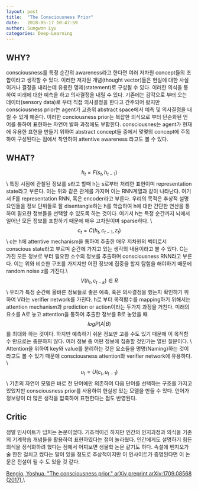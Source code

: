 ```yaml
---
layout: post
title:  "The Consciousness Prior"
date:   2018-05-17 10:47:59
author: Sungwon Lyu
categories: Deep-Learning
---
```


## WHY? 
consciousness를 특정 순간의 awareness라고 한다면 여러 저차원 concept들의 조합이라고 생각할 수 있다. 이러한 저차원 개념(thought vector)들은 현실에 대한 사실이거나 결정을 내리는데 유용한 명제(statement)로 구성될 수 있다. 이러한 의식을 통하여 미래에 대한 예측을 하고 의사결정을 내릴 수 있다. 기존에는 감각으로 부터 오는 데이터(sensory data)로 부터 직접 의사결정을 한다고 간주되어 왔지만 consciousness prior는 agent가 고층위 abstract space에서 예측 및 의사결정을 내릴 수 있게 해준다. 이러한 conciousness prior는 복잡한 의식으로 부터 단순화된 언어를 통하여 표현하는 자연어 발화 과정에도 부합한다. consciousnes는 agent가 현재에 유용한 표현을 만들기 위하여 abstract concept들 중에서 몇몇의 concept에 주목하여 구성된다는 점에서 착안하여 attentive awareness 라고도 볼 수 있다. 

## WHAT?
$$h_t = F(s_t, h_{t-1})$$\\
특정 시점에 관찰된 정보를 s라고 할때 h는 s로부터 처리한 표현이며 representation state라고 부른다. 이는 위와 같은 관계를 가지며 이는 RNN계열과 같이 나타난다. 여기서 F를 representation RNN, 혹은 encoder라고 부른다. 우리의 목적은 추상적 설명 요인들을 정보 단위들로 잘 disentangle하는 h를 학습하여 h에 대한 간단한 연산을 통하여 필요한 정보들을 선택할 수 있도록 하는 것이다. 여기서 h는 특정 순간까지 뇌에서 일어난 모든 정보를 포함하기 때문에 매우 고차원이며 sparse하다. \\
$$c_t = C(h_t, c_{t-1}, z_t)$$\\
c는 h에 attentive mechanism을 통하여 추출한 매우 저차원의 벡터로서 conscious state라고 부르며 순간에 가지고 있는 생각의 내용이라고 볼 수 있다. C는 가진 모든 정보로 부터 필요한 소수의 정보를 추출하며 consciousness RNN라고 부른다. 이는 위와 비슷한 구조를 가지지만 어떤 정보에 집중을 할지 탐험을 해야하기 때문에 random noise z를 가진다.\\
$$V(h_t, c_{t - k}) \in R$$\\
우리가 특정 순간에 올바른 정보들로 좋은 예측, 혹은 의사결정을 했는지 확인하기 위하여 V라는 verifier network를 가진다. h로 부터 목적함수를 mapping하기 위해서는 attention mechanism과 prediction or action이라는 두가지 과정을 거친다. 미래의 요소를 A로 놓고 attention을 통하여 추출한 정보를 B로 놓았을 때 $$log P(A|B)$$를 최대화 하는 것이다. 하지만 예측하기 쉬운 정보만 고를 수도 있기 때문에 이 목적함수 만으로는 충분하지 않다. 여러 정보 중 어떤 정보에 집중할 것인가는 열린 질문이다. \\
Attention을 위하여 key와 value를 분리하는 것은 요소들을 명명(Naming)하는 것이라고도 볼 수 있기 때문에 consciousness attention와 verifier network에 유용하다. \\
$$u_t = U(c_t, u_{t-1})$$\\
기존의 자연어 모델은 바로 전 단어에만 의존하여 다음 단어를 선택하는 구조를 가지고 있었지만 consciousness prior를 사용하여 현실성 있는 모델을 만들 수 있다. 언어가 정보량이 더 많은 생각을 압축하여 표현한다는 점도 반영된다. 

## Critic
정말 인사이트가 넘치는 논문이었다. 기초적이긴 하지만 인간의 인지과정과 의식을 기존의 기계학습 개념들을 활용하여 표현하였다는 점이 놀라웠다. 인간에게도 설명하기 힘든 의식을 정식화하려 했다는 점에서 어찌보면 생물학 논문 같기도 하다. 속설에 벤지오가 술 한잔 걸치고 썼다는 말이 있을 정도로 추상적이지만 이 인사이트가 증명된다면 이 논문은 전설이 될 수 도 있을 것 같다. 

[Bengio, Yoshua. "The consciousness prior." arXiv preprint arXiv:1709.08568 (2017).](https://arxiv.org/abs/1709.08568)\\